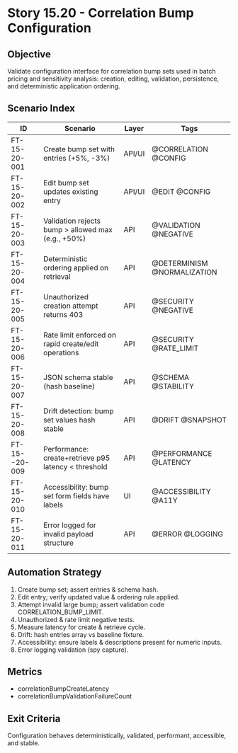# Story 15.20 - Correlation Bump Configuration

## Objective
Validate configuration interface for correlation bump sets used in batch pricing and sensitivity analysis: creation, editing, validation, persistence, and deterministic application ordering.

## Scenario Index
| ID | Scenario | Layer | Tags |
|----|----------|-------|------|
| FT-15-20-001 | Create bump set with entries (+5%, -3%) | API/UI | @CORRELATION @CONFIG |
| FT-15-20-002 | Edit bump set updates existing entry | API/UI | @EDIT @CONFIG |
| FT-15-20-003 | Validation rejects bump > allowed max (e.g., +50%) | API | @VALIDATION @NEGATIVE |
| FT-15-20-004 | Deterministic ordering applied on retrieval | API | @DETERMINISM @NORMALIZATION |
| FT-15-20-005 | Unauthorized creation attempt returns 403 | API | @SECURITY @NEGATIVE |
| FT-15-20-006 | Rate limit enforced on rapid create/edit operations | API | @SECURITY @RATE_LIMIT |
| FT-15-20-007 | JSON schema stable (hash baseline) | API | @SCHEMA @STABILITY |
| FT-15-20-008 | Drift detection: bump set values hash stable | API | @DRIFT @SNAPSHOT |
| FT-15--20-009 | Performance: create+retrieve p95 latency < threshold | API | @PERFORMANCE @LATENCY |
| FT-15-20-010 | Accessibility: bump set form fields have labels | UI | @ACCESSIBILITY @A11Y |
| FT-15-20-011 | Error logged for invalid payload structure | API | @ERROR @LOGGING |

## Automation Strategy
1. Create bump set; assert entries & schema hash.
2. Edit entry; verify updated value & ordering rule applied.
3. Attempt invalid large bump; assert validation code CORRELATION_BUMP_LIMIT.
4. Unauthorized & rate limit negative tests.
5. Measure latency for create & retrieve cycle.
6. Drift: hash entries array vs baseline fixture.
7. Accessibility: ensure labels & descriptions present for numeric inputs.
8. Error logging validation (spy capture).

## Metrics
- correlationBumpCreateLatency
- correlationBumpValidationFailureCount

## Exit Criteria
Configuration behaves deterministically, validated, performant, accessible, and stable.
